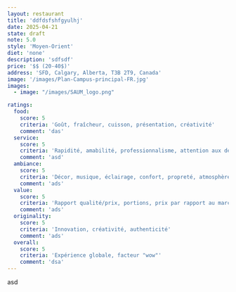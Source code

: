 ```yaml
---
layout: restaurant
title: 'ddfdsfshfgyulhj'
date: 2025-04-21
state: draft
note: 5.0
style: 'Moyen-Orient'
diet: 'none'
description: 'sdfsdf'
price: '$$ (20-40$)'
address: 'SFD, Calgary, Alberta, T3B 2T9, Canada'
image: '/images/Plan-Campus-principal-FR.jpg'
images:
  - image: "/images/SAUM_logo.png"

ratings:
  food:
    score: 5
    criteria: 'Goût, fraîcheur, cuisson, présentation, créativité'
    comment: 'das'
  service:
    score: 5
    criteria: 'Rapidité, amabilité, professionnalisme, attention aux détails'
    comment: 'asd'
  ambiance:
    score: 5
    criteria: 'Décor, musique, éclairage, confort, propreté, atmosphère générale'
    comment: 'ads'
  value:
    score: 5
    criteria: 'Rapport qualité/prix, portions, prix par rapport au marché'
    comment: 'ads'
  originality:
    score: 5
    criteria: 'Innovation, créativité, authenticité'
    comment: 'ads'
  overall:
    score: 5
    criteria: 'Expérience globale, facteur "wow"'
    comment: 'dsa'
---
```




asd